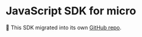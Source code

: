 # JavaScript SDK for micro

🔗 This SDK migrated into its own [GitHub repo](https://github.com/tidalchain/micro-js).
